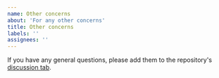```yaml
---
name: Other concerns
about: 'For any other concerns'
title: Other concerns
labels: ''
assignees: ''
---
```


If you have any general questions, please add them to the repository's [discussion tab](https://github.com/mhanki/Clean-React/discussions).
